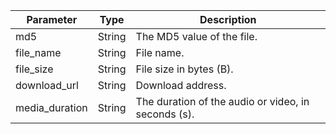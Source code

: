 | Parameter           | Type     | Description    |
|-----------------|--------|-------|
| md5             | String | The MD5 value of the file.  |
| file_name       | String | File name.  |
| file_size       | String | File size in bytes (B).  |
| download_url    | String | Download address.  |
| media_duration  | String | The duration of the audio or video, in seconds (s). |







